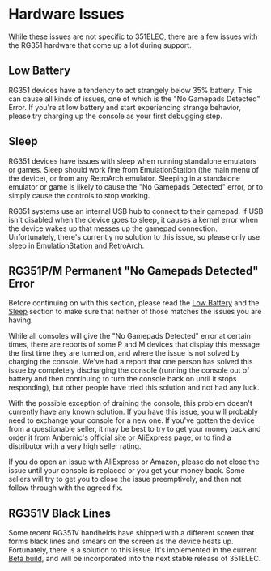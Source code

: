 # Hardware Issues

While these issues are not specific to 351ELEC, there are a few issues with the RG351 hardware that come up a lot during support.

## Low Battery

RG351 devices have a tendency to act strangely below 35% battery. This can cause all kinds of issues, one of which is the "No Gamepads Detected" Error. If you're at low battery and start experiencing strange behavior, please try charging up the console as your first debugging step.

## Sleep

RG351 devices have issues with sleep when running standalone emulators or games. Sleep should work fine from EmulationStation (the main menu of the device), or from any RetroArch emulator. Sleeping in a standalone emulator or game is likely to cause the "No Gamepads Detected" error, or to simply cause the controls to stop working.

RG351 systems use an internal USB hub to connect to their gamepad. If USB isn't disabled when the device goes to sleep, it causes a kernel error when the device wakes up that messes up the gamepad connection. Unfortunately, there's currently no solution to this issue, so please only use sleep in EmulationStation and RetroArch.

## RG351P/M Permanent "No Gamepads Detected" Error

Before continuing on with this section, please read the [Low Battery](#low-battery) and the [Sleep](#sleep) section to make sure that neither of those matches the issues you are having.

While all consoles will give the "No Gamepads Detected" error at certain times, there are reports of some P and M devices that display this message the first time they are turned on, and where the issue is not solved by charging the console. We've had a report that one person has solved this issue by completely discharging the console (running the console out of battery and then continuing to turn the console back on until it stops responding), but other people have tried this solution and not had any luck.

With the possible exception of draining the console, this problem doesn't currently have any known solution. If you have this issue, you will probably need to exchange your console for a new one. If you've gotten the device from a questionable seller, it may be best to try to get your money back and order it from Anbernic's official site or AliExpress page, or to find a distributor with a very high seller rating.

If you do open an issue with AliExpress or Amazon, please do not close the issue until your console is replaced or you get your money back. Some sellers will try to get you to close the issue preemptively, and then not follow through with the agreed fix.

## RG351V Black Lines

Some recent RG351V handhelds have shipped with a different screen that forms black lines and smears on the screen as the device heats up. Fortunately, there is a solution to this issue. It's implemented in the current [Beta build](Contributing-to-351ELEC#beta-builds), and will be incorporated into the next stable release of 351ELEC.
